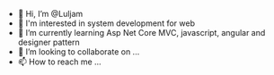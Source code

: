 - 👋 Hi, I’m @Luljam
- 👀 I'm interested in system development  for web
- 🌱 I’m currently learning Asp Net Core MVC, javascript, angular and designer pattern
- 💞️ I’m looking to collaborate on ...
- 📫 How to reach me ...

<!---
Luljam/Luljam is a ✨ special ✨ repository because its `README.md` (this file) appears on your GitHub profile.
You can click the Preview link to take a look at your changes.
--->
